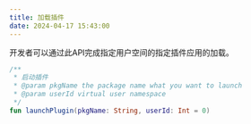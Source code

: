 ```yaml
---
title: 加载插件
date: 2024-04-17 15:43:00
---
```


开发者可以通过此API完成指定用户空间的指定插件应用的加载。

```kotlin
/**
 * 启动插件
 * @param pkgName the package name what you want to launch
 * @param userId virtual user namespace
 */
fun launchPlugin(pkgName: String, userId: Int = 0)
```
